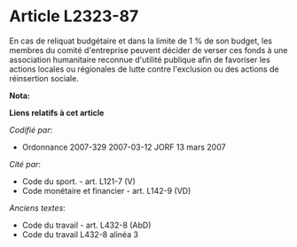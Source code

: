 # Article L2323-87

En cas de reliquat budgétaire et dans la limite de 1 % de son budget, les membres du comité d'entreprise peuvent décider de
verser ces fonds à une association humanitaire reconnue d'utilité publique afin de favoriser les actions locales ou
régionales de lutte contre l'exclusion ou des actions de réinsertion sociale.

**Nota:**



**Liens relatifs à cet article**

_Codifié par_:

  - Ordonnance 2007-329 2007-03-12 JORF 13 mars 2007

_Cité par_:

  - Code du sport. - art. L121-7 (V)
  - Code monétaire et financier - art. L142-9 (VD)

_Anciens textes_:

  - Code du travail - art. L432-8 (AbD)
  - Code du travail L432-8 alinéa 3
